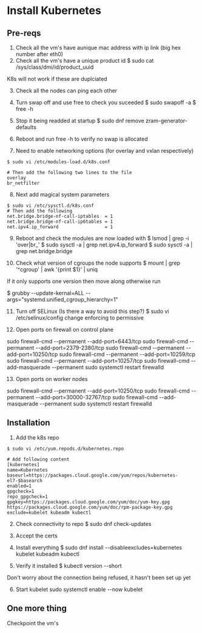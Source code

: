 # Install Kubernetes

## Pre-reqs

1. Check all the vm's have aunique mac address with ip link (big hex number
   after eth0)
2. Check all the vm's have a unique product id
$ sudo cat /sys/class/dmi/id/product_uuid

K8s will not work if these are duplciated

3. Check all the nodes can ping each other
4. Turn swap off and use free to check you suceeded
$ sudo swapoff -a
$ free -h
5. Stop it being readded at startup
$ sudo dnf remove zram-generator-defaults
6. Reboot and run free -h to verify no swap is allocated

7. Need to enable networking options (for overlay and vxlan respectively)
```
$ sudo vi /etc/modules-load.d/k8s.conf

# Then add the following two lines to the file
overlay
br_netfilter
```

8. Next add magical system parameters
```
$ sudo vi /etc/sysctl.d/k8s.conf
# Then add the following
net.bridge.bridge-nf-call-iptables  = 1
net.bridge.bridge-nf-call-ip6tables = 1
net.ipv4.ip_forward                 = 1
```

9. Reboot and check the modules are now loaded with
$ lsmod | grep -i 'over\|br_'
$ sudo sysctl -a | grep net.ipv4.ip_forward
$ sudo sysctl -a | grep net.bridge.bridge

10. Check what version of cgroups the node supports
$ mount | grep '^cgroup' | awk '{print $1}' | uniq

If it only supports one version then move along otherwise
run

$ grubby --update-kernal=ALL --args="systemd.unified_cgroup_hierarchy=1"

11. Turn off SELinux (Is there a way to avoid this step?)
$ sudo vi /etc/selinux/config
change enforcing to permissive

12. Open ports on firewall on control plane

sudo firewall-cmd --permanent --add-port=6443/tcp
sudo firewall-cmd --permanent --add-port=2379-2380/tcp
sudo firewall-cmd --permanent --add-port=10250/tcp
sudo firewall-cmd --permanent --add-port=10259/tcp
sudo firewall-cmd --permanent --add-port=10257/tcp
sudo firewall-cmd --add-masquerade --permanent
sudo systemctl restart firewalld

13. Open ports on worker nodes

sudo firewall-cmd --permanent --add-port=10250/tcp
sudo firewall-cmd --permanent --add-port=30000-32767/tcp
sudo firewall-cmd --add-masquerade --permanent
sudo systemctl restart firewalld

## Installation

1. Add the k8s repo
```
$ sudo vi /etc/yum.repods.d/kubernetes.repo

# Add following content
[kubernetes]
name=Kubernetes
baseurl=https://packages.cloud.google.com/yum/repos/kubernetes-el7-$basearch
enabled=1
gpgcheck=1
repo_gpgcheck=1
gpgkey=https://packages.cloud.google.com/yum/doc/yum-key.gpg
https://packages.cloud.google.com/yum/doc/rpm-package-key.gpg
exclude=kubelet kubeadm kubectl
```

2. Check connectivity to repo
$ sudo dnf check-updates

3. Accept the certs
4. Install everything
$ sudo dnf install --disableexcludes=kubernetes kubelet kubeadm kubectl

5. Verify it installed
$ kubectl version --short

Don't worry about the connection being refused, it hasn't been set up yet

6. Start kubelet
sudo systemctl enable --now kubelet

## One more thing
Checkpoint the vm's
